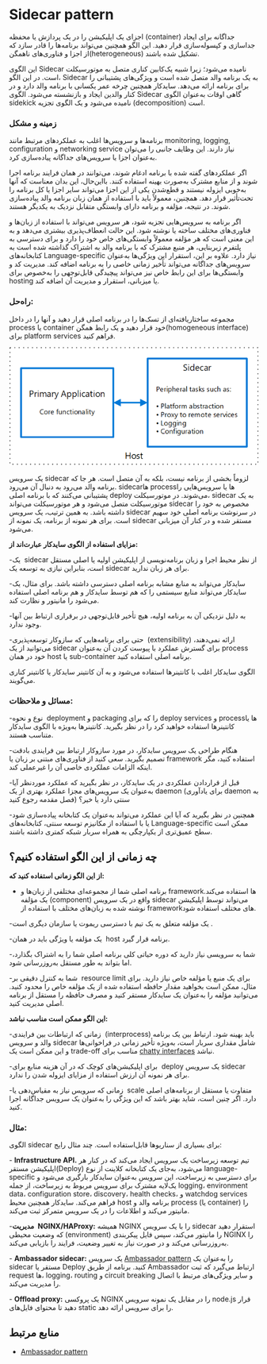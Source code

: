 # ‏Sidecar pattern

اجزای یک اپلیکیشن را در یک پردازش یا محفظه (container) جداگانه برای ایجاد جداسازی و کپسوله‌سازی قرار دهید. این الگو همچنین می‌تواند برنامه‌ها را قادر سازد که از اجزا و فناوری‌‌های ناهمگن(heterogeneous) تشکیل شده باشند.

این الگوی Sidecar نامیده می‌شود؛ زیرا شبیه یک‌کابین کناری متصل به موتورسیکلت است. در این الگو، Sidecar به یک برنامه والد متصل شده است و ویژگی‌های پشتیبانی را برای برنامه ارائه می‌دهد. سایدکار همچنین چرخه عمر یکسانی با برنامه والد دارد و در کنار والدین ایجاد و بازنشسته می‌شود. الگوی Sidecar گاهی اوقات به‌عنوان الگوی sidekick نامیده می‌شود و یک الگوی تجزیه (decomposition) است.

### **زمینه و مشکل**

برنامه‌ها و سرویس‌ها اغلب به عملکردهای مرتبط مانند monitoring, logging, configuration و networking service نیاز دارند. این وظایف جانبی را می‌توان به‌عنوان اجزا یا سرویس‌های جداگانه پیاده‌سازی کرد.



اگر عملکردهای گفته شده  با برنامه ادغام شوند، می‌توانند در همان فرایند برنامه اجرا شوند و از منابع مشترک به‌صورت بهینه استفاده کنند. بااین‌حال، این بدان معناست که آنها به‌خوبی ایزوله نیستند و قطع‌شدن یکی از این اجزا می‌تواند سایر اجزا یا کل برنامه را تحت‌تأثیر قرار دهد. همچنین، معمولاً باید با استفاده از همان زبان برنامه والد پیاده‌سازی شوند. در نتیجه، مؤلفه و برنامه دارای وابستگی متقابل نزدیک به یکدیگر هستند.

اگر برنامه به سرویس‌‌هایی تجزیه شود، هر سرویس می‌تواند با استفاده از زبان‌ها و فناوری‌‌های مختلف ساخته یا نوشته شود. این حالت انعطاف‌پذیری بیشتری می‌دهد و به این معنی است که هر مؤلفه معمولاً وابستگی‌‌های خاص خود را دارد و برای دسترسی به پلتفرم زیربنایی، هر منبع مشترک که با برنامه والد به اشتراک گذاشته شده است به کتابخانه‌‌های Language-specific نیاز دارد. علاوه بر این، استقرار این ویژگی‌ها به‌عنوان سرویس‌‌های جداگانه می‌تواند تأخیر زمانی خاصی را به برنامه اضافه کند. مدیریت کد و وابستگی‌ها برای این رابط خاص نیز می‌تواند پیچیدگی قابل‌توجهی را به‌خصوص برای hosting یا میزبانی، استقرار و مدیریت آن اضافه کند.

### **راه‌حل:**

مجموعه ساختاریافته‌ای از تسک‌ها را در برنامه اصلی قرار دهید و آنها را در داخل process یا container خود قرار دهید و یک رابط همگن(homogeneous interface) برای platform services فراهم کنید.

![](../assets/design_implementation/sidecar.png)

یک سرویس sidecar لزوماً بخشی از برنامه نیست، بلکه به آن متصل است. هر جا که برنامه والد می‌رود به دنبال آن می‌رود. sidecarها processها یا سرویس‌‌هایی را پشتیبانی می‌کنند که با برنامه اصلی deploy می‌شوند. در موتورسیکلت، sidecar به یک موتورسیکلت متصل می‌شود و هر موتورسیکلت می‌تواند sidecar مخصوص به خود را داشته باشد. به همین ترتیب، یک سرویس sidecar در سرنوشت برنامه اصلی خود سهیم است. برای هر نمونه از برنامه، یک نمونه از sidecar مستقر شده و در کنار آن میزبانی می‌شود.

**مزایای استفاده از الگوی سایدکار عبارت‌اند از:**

-‏ یک sidecar از نظر محیط اجرا و زبان برنامه‌نویسی از اپلیکیشن اولیه یا اصلی مستقل است، بنابراین نیازی به توسعه یک sidecar برای هر زبان ندارید.

-‏ سایدکار می‌تواند به منابع مشابه برنامه اصلی دسترسی داشته باشد. برای مثال، یک سایدکار می‌تواند منابع سیستمی را که هم توسط سایدکار و هم برنامه اصلی استفاده می‌شود را مانیتور و نظارت کند.

-‏ به دلیل نزدیکی آن به برنامه اولیه، هیچ تأخیر قابل‌توجهی در برقراری ارتباط بین آنها وجود ندارد.

-‏ حتی برای برنامه‌هایی که سازوکار توسعه‌پذیری (extensibility) ارائه نمی‌دهند، می‌توانید از یک sidecar برای گسترش عملکرد با پیوست کردن آن به‌عنوان process خود در همان host یا sub-container برنامه اصلی استفاده کنید.

الگوی سایدکار اغلب با کانتینرها استفاده می‌شود و به آن کانتینر سایدکار یا کانتینر کناری می‌گویند.

### مسائل و ملاحظات:

-‏ نوع و نحوه deployment و packaging را که برای deploy services و processها یا کانتینرها استفاده خواهید کرد را در نظر بگیرید. کانتینرها به‌ویژه با الگوی سایدکار متناسب هستند.

-‏ هنگام طراحی یک سرویس سایدکار، در مورد سازوکار ارتباط بین فرایندی بادقت تصمیم بگیرید. سعی کنید از فناوری‌‌های مبتنی بر زبان یا framework استفاده کنید، مگر اینکه الزامات عملکردی خاصی آن را غیرعملی کند.

-‏ قبل از قراردادن عملکردی در یک سایدکار، در نظر بگیرید که عملکرد موردنظر آیا به‌عنوان یک سرویس‌‌های مجزا عملکرد بهتری از یک daemon (برای یادآوری daemon به فصل مقدمه رجوع کنید) سنتی دارد یا خیر؟

-‏ همچنین در نظر بگیرید که آیا این عملکرد می‌تواند به‌عنوان یک کتابخانه پیاده‌سازی شود یا با استفاده از مکانیزم توسعه سنتی، کتابخانه‌‌های Language-specific ممکن است سطح عمیق‌تری از یکپارچگی به همراه سربار شبکه کمتری داشته باشند.

## **چه زمانی از این الگو استفاده کنیم؟**

**از این الگو زمانی استفاده کنید که:**

- برنامه اصلی شما از مجموعه‌ای مختلفی از زبان‌ها و frameworkها استفاده می‌کند. یک مؤلفه (component) واقع در یک سرویس sidecar می‌تواند توسط اپلیکیشن نوشته شده به زبان‌های مختلف با استفاده از frameworkهای مختلف استفاده شود.

-‏ یک مؤلفه متعلق به یک تیم با دسترسی ریموت یا سازمان دیگری است.

-‏ یک مؤلفه یا ویژگی باید در همان host برنامه قرار گیرد.

-‏ شما به سرویسی نیاز دارید که دوره حیاتی کلی برنامه اصلی شما را به اشتراک بگذارد، اما بتواند به طور مستقل به‌روزرسانی شود.

-‏ شما به کنترل دقیقی بر resource limit برای یک منبع یا مؤلفه خاص نیاز دارید. برای مثال، ممکن است بخواهید مقدار حافظه استفاده شده از یک مؤلفه خاص را محدود کنید. می‌توانید مؤلفه را به‌عنوان یک سایدکار مستقر کنید و مصرف حافظه را مستقل از برنامه اصلی مدیریت کنید.

**این الگو ممکن است مناسب نباشد:**

-‏ زمانی که ارتباطات بین فرایندی (interprocess) باید بهینه شود. ارتباط بین یک برنامه والد و سرویس sidecar شامل مقداری سربار است، به‌ویژه تأخیر زمانی در فراخوانی‌ها و این ممکن است یک trade-off مناسب برای [chatty interfaces](https://l.vrgl.ir/r?ad=1&l=https%3A%2F%2Fwww.narendranaidu.com%2F2005%2F07%2Fchatty-interfaces-vs-chunky-interfaces.html&si=tamz0nilpyqb&st=post&k=D0IteyVK0OsTVVLSepofGzpq%2BlAwrTwL8U%2BsZqErtrs%3D) نباشد.

-‏ برای اپلیکیشن‌‌های کوچک که در آن هزینه منابع برای deploy یک سرویس sidecar برای هر نمونه آن ارزش استفاده از مزایای ایزوله شدن را ندارد.

-‏ زمانی که سرویس نیاز به  مقیاس‌دهی یا scale متفاوت یا مستقل از برنامه‌های اصلی دارد. اگر چنین است، شاید بهتر باشد که این ویژگی را به‌عنوان یک سرویس جداگانه اجرا کنید.

### مثال:

الگوی sidecar برای بسیاری از سناریوها قابل‌استفاده است. چند مثال رایج:

-‏  **Infrastructure API.** تیم توسعه زیرساخت یک سرویس ایجاد می‌کند که در کنار هر اپلیکیشن مستقر(Deploy) می‌شود، به‌جای یک کتابخانه کلاینت از نوع language-specific برای دسترسی به زیرساخت، این سرویس به‌عنوان سایدکار بارگیری می‌شود و یک‌لایه مشترک برای سرویس مربوط به زیرساخت، از جمله logging، environment data، configuration store، discovery، health checks، و watchdog services فراهم می‌کند. سایدکار همچنین محیط host برنامه والد و process (یا container) را مانیتور می‌کند و اطلاعات را در یک سرویس متمرکز ثبت می‌کند.

-‏ **مدیریت NGINX/HAProxy:** همیشه NGINX را با یک سرویس sidecar استقرار دهید که وضعیت محیطی (environment) را مانیتور می‌کند، سپس فایل پیکربندی NGINX را به‌روزرسانی می‌کند و در صورت نیاز به تغییر وضعیت، فرایند را بازیابی می‌کند.

-‏  **Ambassador sidecar:** یک سرویس  [Ambassador pattern](./Ambassador%20pattern.md) را به‌عنوان یک sidecar مستقر یا  Deploy  کنید. برنامه از طریق Ambassador ارتباط می‌گیرد که ثبت request ها، logging، routing و circuit breaking و سایر ویژگی‌های مرتبط با اتصال را مدیریت می‌کند.

-‏  **Offload proxy:** یک پروکسی NGINX را در مقابل یک نمونه سرویس node.js قرار دهید تا محتوای فایل‌‌های static را برای سرویس ارائه دهد.

## منابع مرتبط

- [Ambassador pattern](./Ambassador%20pattern.md)